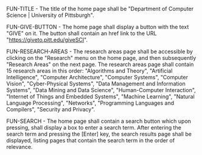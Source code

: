 FUN-TITLE - The title of the home page shall be "Department of Computer Science | University of Pittsburgh".

FUN-GIVE-BUTTON - The home page shall display a button with the text "GIVE" on it. The button shall contain an href link to the URL "https://giveto.pitt.edu/giveSCI".

FUN-RESEARCH-AREAS - The research areas page shall be accessible by clicking on the "Research" menu on the home page, and then subsequently "Research Areas" on the next page.  The research areas page shall contain 15 research areas in this order: "Algorithms and Theory", "Artificial Intelligence", "Computer Architecture", "Computer Systems", "Computer Vision", "Cyber-Physical Systems", "Data Management and Information Systems", "Data Mining and Data Science", "Human-Computer Interaction", "Internet of Things and Embedded Systems", "Machine Learning", "Natural Language Processing", "Networks", "Programming Languages and Compilers", "Security and Privacy".

FUN-SEARCH - The home page shall contain a search button which upon pressing, shall display a box to enter a search term.  After entering the search term and pressing the [Enter] key, the search results page shall be displayed, listing pages that contain the search term in the order of relevance.
